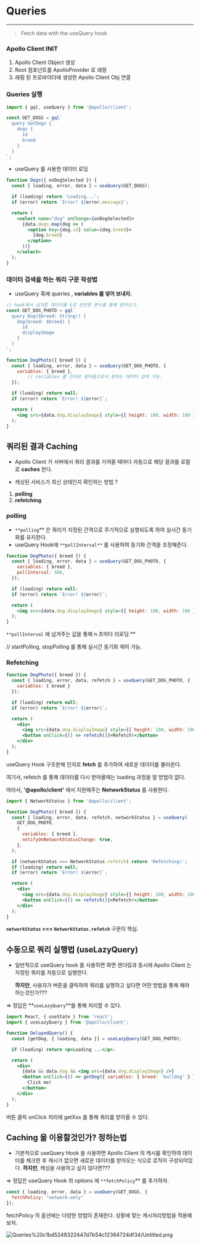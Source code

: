 # Queries

---

> Fetch data with the useQuery hook

### Apollo Client INIT

1. Apollo Client Object 생성
2. Root 컴포넌트를 ApolloProvider 로 래핑
3. 래핑 된 프로바이더에 생성한 Apollo Client Obj 연결

### Queries 실행

```jsx
import { gql, useQuery } from '@apollo/client';

const GET_DOGS = gql`
  query GetDogs {
    dogs {
      id
      breed
    }
  }
`;
```

- useQuery 를 사용한 데이터 로딩

```jsx
function Dogs({ onDogSelected }) {
  const { loading, error, data } = useQuery(GET_DOGS);

  if (loading) return 'Loading...';
  if (error) return `Error! ${error.message}`;

  return (
    <select name="dog" onChange={onDogSelected}>
      {data.dogs.map(dog => (
        <option key={dog.id} value={dog.breed}>
          {dog.breed}
        </option>
      ))}
    </select>
  );
}
```

### 데이터 검색을 하는 쿼리 구문 작성법

- useQuery 훅에 queries , **variables 를 넣어 보내자.**

```jsx
// hook에서 넘겨준 데이터를 $로 선언한 변수를 통해 받아오기.
const GET_DOG_PHOTO = gql`
  query Dog($breed: String!) {
    dog(breed: $breed) {
      id
      displayImage
    }
  }
`;

function DogPhoto({ breed }) {
  const { loading, error, data } = useQuery(GET_DOG_PHOTO, {
    variables: { breed },
		// variables 를 인자로 넣어줌으로서 원하는 데이터 검색 가능.
  });

  if (loading) return null;
  if (error) return `Error! ${error}`;

  return (
    <img src={data.dog.displayImage} style={{ height: 100, width: 100 }} />
  );
}
```

## 쿼리된 결과 Caching

- Apollo Client 가 서버에서 쿼리 결과를 가져올 때마다 자동으로 해당 결과를 로컬로 **caches** 한다.

- 캐싱된 서비스가 최신 상태인지 확인하는 방법 ?
1. **polling**
2. **refetching**

### polling

- `**polling`** 은 쿼리가 지정된 간격으로 주기적으로 실행되도록 하여 실시간 동기화를 유지한다.
- useQuery Hook에 `**pollInterval**` 를 사용하여 동기화 간격을 조정해준다.

```jsx
function DogPhoto({ breed }) {
  const { loading, error, data } = useQuery(GET_DOG_PHOTO, {
    variables: { breed },
    pollInterval: 500,
  });

  if (loading) return null;
  if (error) return `Error! ${error}`;

  return (
    <img src={data.dog.displayImage} style={{ height: 100, width: 100 }} />
  );
}
```

`**pollInterval` 에 넘겨주는 값을 통해 n 초마다 리로딩.**

// startPolling, stopPolling 를 통해 실시간 동기화 제어 가능.

### Refetching

```jsx
function DogPhoto({ breed }) {
  const { loading, error, data, refetch } = useQuery(GET_DOG_PHOTO, {
    variables: { breed }
  });

  if (loading) return null;
  if (error) return `Error! ${error}`;

  return (
    <div>
      <img src={data.dog.displayImage} style={{ height: 100, width: 100 }} />
      <button onClick={() => refetch()}>Refetch!</button>
    </div>
  );
}
```

useQuery Hook 구조분해 인자로 **fetch** 를 추가하여 새로운 데이터를 불러온다.

여기서, refetch 를 통해 데이터를 다시 받아올때는 loading 과정을 알 방법이 없다.

따라서, **'@apollo/client'** 에서 지원해주는 **NetworkStatus** 를 사용한다.

```jsx
import { NetworkStatus } from '@apollo/client';

function DogPhoto({ breed }) {
  const { loading, error, data, refetch, networkStatus } = useQuery(
    GET_DOG_PHOTO,
    {
      variables: { breed },
      notifyOnNetworkStatusChange: true,
    },
  );

  if (networkStatus === NetworkStatus.refetch) return 'Refetching!';
  if (loading) return null;
  if (error) return `Error! ${error}`;

  return (
    <div>
      <img src={data.dog.displayImage} style={{ height: 100, width: 100 }} />
      <button onClick={() => refetch()}>Refetch!</button>
    </div>
  );
}
```

**`networkStatus` === `NetworkStatus.refetch`** 구문이 핵심.

## 수동으로 쿼리 실행법 (useLazyQuery)

- 일반적으로 useQuery hook 를 사용하면 화면 렌더링과 동시에 Apollo Client 는 지정된 쿼리를 자동으로 실행한다.

    **하지만**, 사용자가 버튼을 클릭하여 쿼리를 실행하고 싶다면 어떤 방법을 통해 해야하는것인가???

⇒ 정답은 **`useLazyQuery`**를 통해 처리할 수 있다.

```jsx
import React, { useState } from 'react';
import { useLazyQuery } from '@apollo/client';

function DelayedQuery() {
  const [getDog, { loading, data }] = useLazyQuery(GET_DOG_PHOTO);

  if (loading) return <p>Loading ...</p>;

  return (
    <div>
      {data && data.dog && <img src={data.dog.displayImage} />}
      <button onClick={() => getDog({ variables: { breed: 'bulldog' } })}>
        Click me!
      </button>
    </div>
  );
}
```

버튼 클릭 onClick 처리에 getXxx 를 통해 쿼리를 받아올 수 있다.

## Caching 을 이용할것인가? 정하는법

- 기본적으로 useQuery Hook 을 사용하면 Apollo Client 의 캐시를 확인하여 데이터를 체크한 후 캐시가 없으면 새로운 데이터를 받아오는 식으로 로직이 구성되어있다.
**하지만**, 캐싱을 사용하고 싶지 않다면???

⇒ 정답은 useQuery Hook 의 options 에 `**fetchPolicy`** 를 추가하자.

```jsx
const { loading, error, data } = useQuery(GET_DOGS, {
  fetchPolicy: "network-only"
});
```

fetchPolicy 의 옵션에는 다양한 방법이 존재한다. 상황에 맞는 캐시처리방법을 적용해보자.

![Queries%20c1bd5248322447d7b54c12364724df34/Untitled.png](Queries%20c1bd5248322447d7b54c12364724df34/Untitled.png)
